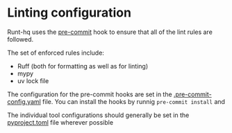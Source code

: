 # Linting configuration

Runt-hq uses the [pre-commit](https://pre-commit.com/) hook to ensure that all
of the lint rules are followed.

The set of enforced rules include:

- Ruff (both for formatting as well as for linting)
- mypy
- uv lock file

The configuration for the pre-commit hooks are set in the
[.pre-commit-config.yaml](../.pre-commit-config.yaml) file. You can install the
hooks by runnig `pre-commit install` and

The individual tool configurations should generally be set in the
[pyproject.toml](../pyproject.toml) file wherever possible
